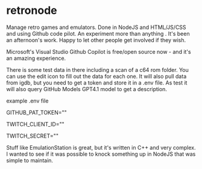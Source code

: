 # retronode
Manage retro games and emulators. Done in NodeJS and HTML/JS/CSS and using Github code pilot. An experiment more than anything . It's been an afternoon's work. Happy to let other people get involved if they wish. 

Microsoft's Visual Studio Github Copilot is free/open source now - and it's an amazing experience.

There is some test data in there including a scan of a c64 rom folder. You can use the edit icon to fill out the data for each one. It will also pull data from igdb, but you need to get a token and store it in a .env file. As test it will also query GitHub Models GPT4.1 model to get a description.

example .env file

GITHUB_PAT_TOKEN=""

TWITCH_CLIENT_ID=""

TWITCH_SECRET=""

Stuff like EmulationStation is great, but it's written in C++ and very complex. I wanted to see if it was possible to knock something up in NodeJS that was simple to maintain.